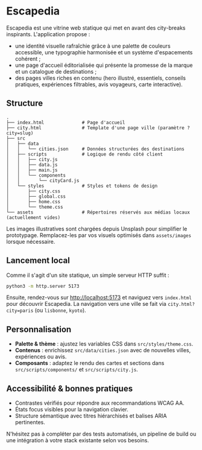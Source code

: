 # Escapedia

Escapedia est une vitrine web statique qui met en avant des city-breaks inspirants. L'application propose :

- une identité visuelle rafraîchie grâce à une palette de couleurs accessible, une typographie harmonisée et un système d'espacements cohérent ;
- une page d'accueil éditorialisée qui présente la promesse de la marque et un catalogue de destinations ;
- des pages villes riches en contenu (hero illustré, essentiels, conseils pratiques, expériences filtrables, avis voyageurs, carte interactive).

## Structure

```
.
├── index.html              # Page d'accueil
├── city.html               # Template d'une page ville (paramètre ?city=slug)
├── src
│   ├── data
│   │   └── cities.json     # Données structurées des destinations
│   ├── scripts             # Logique de rendu côté client
│   │   ├── city.js
│   │   ├── data.js
│   │   ├── main.js
│   │   └── components
│   │       └── cityCard.js
│   └── styles              # Styles et tokens de design
│       ├── city.css
│       ├── global.css
│       ├── home.css
│       └── theme.css
└── assets                  # Répertoires réservés aux médias locaux (actuellement vides)
```

Les images illustratives sont chargées depuis Unsplash pour simplifier le prototypage. Remplacez-les par vos visuels optimisés dans `assets/images` lorsque nécessaire.

## Lancement local

Comme il s'agit d'un site statique, un simple serveur HTTP suffit :

```bash
python3 -m http.server 5173
```

Ensuite, rendez-vous sur [http://localhost:5173](http://localhost:5173) et naviguez vers `index.html` pour découvrir Escapedia. La navigation vers une ville se fait via `city.html?city=paris` (ou `lisbonne`, `kyoto`).

## Personnalisation

- **Palette & thème** : ajustez les variables CSS dans `src/styles/theme.css`.
- **Contenus** : enrichissez `src/data/cities.json` avec de nouvelles villes, expériences ou avis.
- **Composants** : adaptez le rendu des cartes et sections dans `src/scripts/components/` et `src/scripts/city.js`.

## Accessibilité & bonnes pratiques

- Contrastes vérifiés pour répondre aux recommandations WCAG AA.
- États focus visibles pour la navigation clavier.
- Structure sémantique avec titres hiérarchisés et balises ARIA pertinentes.

N'hésitez pas à compléter par des tests automatisés, un pipeline de build ou une intégration à votre stack existante selon vos besoins.
